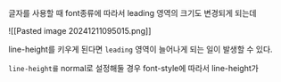
글자를 사용할 때 font종류에 따라서 leading 영역의 크기도 변경되게 되는데 

![[Pasted image 20241211095015.png]]

line-height를 키우게 된다면 `leading` 영역이 늘어나게 되는 일이 발생할 수 있다.

`line-height를` normal로 설정해둘 경우 font-style에 따라서 line-height가